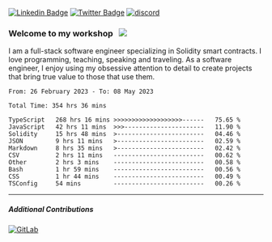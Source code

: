 [![Linkedin Badge](https://img.shields.io/badge/-LinkedIn-0e76a8?style=flat-square&logo=Linkedin&logoColor=white)](https://www.linkedin.com/in/jason-schwarz-75b91482/)
[![Twitter Badge](https://img.shields.io/badge/-Twitter-00acee?style=flat-square&logo=Twitter&logoColor=white)](https://twitter.com/passandscore)
[![discord](https://img.shields.io/badge/Discord-blue?logo=discord&logoColor=white)](https://discordapp.com/users/#3518)

### Welcome to my workshop &nbsp; ![](https://visitor-badge.glitch.me/badge?page_id=passandscore.passandscore)

I am a full-stack software engineer specializing in Solidity smart contracts. I love programming, teaching, speaking and traveling. As a software engineer, I enjoy using my obsessive attention to detail to create projects that bring true value to those that use them.

<!--START_SECTION:waka-->

```text
From: 26 February 2023 - To: 08 May 2023

Total Time: 354 hrs 36 mins

TypeScript   268 hrs 16 mins >>>>>>>>>>>>>>>>>>>------   75.65 %
JavaScript   42 hrs 11 mins  >>>----------------------   11.90 %
Solidity     15 hrs 48 mins  >------------------------   04.46 %
JSON         9 hrs 11 mins   >------------------------   02.59 %
Markdown     8 hrs 35 mins   >------------------------   02.42 %
CSV          2 hrs 11 mins   -------------------------   00.62 %
Other        2 hrs 3 mins    -------------------------   00.58 %
Bash         1 hr 59 mins    -------------------------   00.56 %
CSS          1 hr 44 mins    -------------------------   00.49 %
TSConfig     54 mins         -------------------------   00.26 %
```

<!--END_SECTION:waka-->

<hr/>

##### Additional Contributions

[![GitLab](https://img.shields.io/badge/GitLab-orange?logo=gitlab&logoColor=white)](https://gitlab.com/jason_schwarz)
